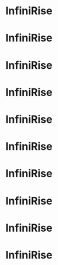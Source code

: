 # InfiniRise
# InfiniRise
# InfiniRise
# InfiniRise
# InfiniRise
# InfiniRise
# InfiniRise
# InfiniRise
# InfiniRise
# InfiniRise
